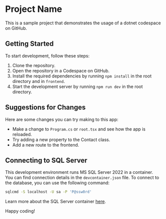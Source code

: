 # Project Name

This is a sample project that demonstrates the usage of a dotnet codespace on GitHub.

## Getting Started

To start development, follow these steps:

1. Clone the repository.
2. Open the repository in a Codespace on GitHub.
3. Install the required dependencies by running `npm install` in the root directory and in `frontend`.
4. Start the development server by running `npm run dev` in the root directory.

## Suggestions for Changes

Here are some changes you can try making to this app:

- Make a change to `Program.cs` or `root.tsx` and see how the app is reloaded.
- Try adding a new property to the Contact class.
- Add a new route to the frontend.

## Connecting to SQL Server

This development environment runs MS SQL Server 2022 in a container. You can find connection details in the `devcontainer.json` file. To connect to the database, you can use the following command:

```bash
sqlcmd -S localhost -U sa -P 'P@ssw0rd'
```

Learn more about the SQL Server container [here](https://learn.microsoft.com/en-us/sql/linux/quickstart-install-connect-ubuntu?view=sql-server-ver16&tabs=ubuntu2204#connect-locally).

Happy coding!

